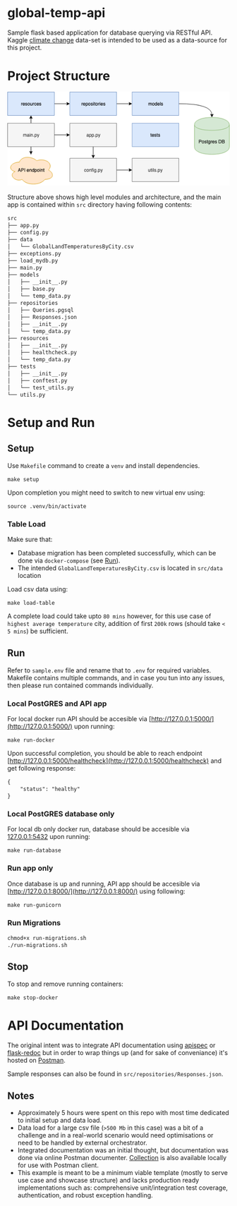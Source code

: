 # global-temp-api
Sample flask based application for database querying via RESTful API. Kaggle [climate change](https://www.kaggle.com/berkeleyearth/climate-change-earth-surface-temperature-data) data-set is intended to be used as a data-source for this project.

# Project Structure

![API-Diagram](./src/docs/diagram-api.png)

Structure above shows high level modules and architecture, and the main app is contained within `src` directory having following contents:
```
src
├── app.py
├── config.py
├── data
│   └── GlobalLandTemperaturesByCity.csv
├── exceptions.py
├── load_mydb.py
├── main.py
├── models
│   ├── __init__.py
│   ├── base.py
│   └── temp_data.py
├── repositories
│   ├── Queries.pgsql
│   ├── Responses.json
│   ├── __init__.py
│   └── temp_data.py
├── resources
│   ├── __init__.py
│   ├── healthcheck.py
│   └── temp_data.py
├── tests
│   ├── __init__.py
│   ├── conftest.py
│   └── test_utils.py
└── utils.py
```

# Setup and Run

## Setup
Use `Makefile` command to create a `venv` and install dependencies.
```
make setup
```
Upon completion you might need to switch to new virtual env using:
```
source .venv/bin/activate
```
### Table Load
Make sure that:
- Database migration has been completed successfully, which can be done via `docker-compose` (see [Run](#Run)).
- The intended `GlobalLandTemperaturesByCity.csv` is located in `src/data` location 

Load csv data using:
```
make load-table
```
A complete load could take upto `80 mins` however, for this use case of `highest average temperature` city, addition of first `200k` rows (should take `< 5 mins`) be sufficient.

## Run
Refer to `sample.env` file and rename that to `.env` for required variables. Makefile contains multiple commands, and in case you tun into any issues, then please run contained commands individually.

### Local PostGRES and API app
For local docker run API should be accesible via [http://127.0.0.1:5000/](http://127.0.0.1:5000/) upon running:
```
make run-docker
```
Upon successful completion, you should be able to reach endpoint [http://127.0.0.1:5000/healthcheck](http://127.0.0.1:5000/healthcheck) and get following response:
```json5
{
    "status": "healthy"
}
```

### Local PostGRES database only
For local db only docker run, database should be accesible via [127.0.0.1:5432](127.0.0.1:5432) upon running:
```
make run-database
```
### Run app only 
Once database is up and running, API app should be accesible via [http://127.0.0.1:8000/](http://127.0.0.1:8000/) using following:
```
make run-gunicorn
```
### Run Migrations
```
chmod+x run-migrations.sh
./run-migrations.sh
```

## Stop
To stop and remove running containers:
```
make stop-docker
```

# API Documentation
The original intent was to integrate API documentation using [apispec](https://apispec.readthedocs.io/en/latest/) or [flask-redoc](https://github.com/mzaglia/flask-redoc) but in order to wrap things up (and for sake of conveniance) it's hosted on [Postman](https://documenter.getpostman.com/view/6285699/TVzXCuxz). 

Sample responses can also be found in `src/repositories/Responses.json`.

## Notes
- Approximately 5 hours were spent on this repo with most time dedicated to initial setup and data load.
- Data load for a large csv file (`>500 Mb` in this case) was a bit of a challenge and in a real-world scenario would need optimisations or need to be handled by external orchestrator.
- Integrated documentation was an initial thought, but documentation was done via online Postman documenter. [Collection](./collection_postman.postman_collection.json) is also available locally for use with Postman client.
- This example is meant to be a minimum viable template (mostly to serve use case and showcase structure) and lacks production ready implementations such as: comprehensive unit/integration test coverage, authentication, and robust exception handling.